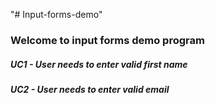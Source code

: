 "# Input-forms-demo"

### Welcome to input forms demo program

##### UC1 - User needs to enter valid first name

##### UC2 - User needs to enter valid email
